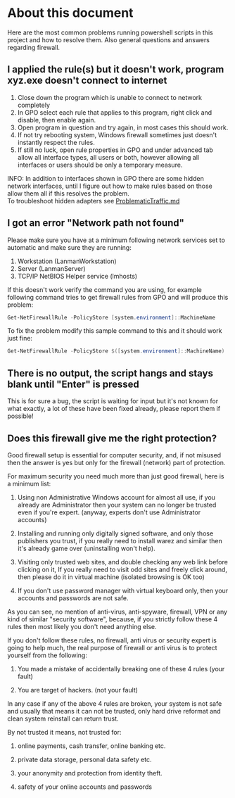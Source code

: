# About this document

Here are the most common problems running powershell scripts in this project and how to resolve them.
Also general questions and answers regarding firewall.

## I applied the rule(s) but it doesn't work, program xyz.exe doesn't connect to internet

1. Close down the program which is unable to connect to network completely
2. In GPO select each rule that applies to this program, right click and disable,
   then enable again.
3. Open program in question and try again, in most cases this should work.
4. If not try rebooting system, Windows firewall sometimes just doesn't instantly respect the rules.
5. If still no luck, open rule properties in GPO and under advanced tab allow all interface types,
all users or both, however allowing all interfaces or users should be only a temporary measure.

INFO: In addition to interfaces shown in GPO there are some hidden network interfaces,
until I figure out how to make rules based on those allow them all if this resolves the problem.\
To troubleshoot hidden adapters see [ProblematicTraffic.md](https://github.com/metablaster/WindowsFirewallRuleset/blob/master/Readme/ProblematicTraffic.md)

## I got an error "Network path not found"

Please make sure you have at a minimum following network services set to automatic and
make sure they are running:

1. Workstation (LanmanWorkstation)
2. Server (LanmanServer)
3. TCP/IP NetBIOS Helper service (lmhosts)

If this doesn't work verify the command you are using, for example following command tries to get
firewall rules from GPO and will produce this problem:

```powershell
Get-NetFirewallRule -PolicyStore [system.environment]::MachineName
```

To fix the problem modify this sample command to this and it should work just fine:

```powershell
Get-NetFirewallRule -PolicyStore $([system.environment]::MachineName)
```

## There is no output, the script hangs and stays blank until "Enter" is pressed

This is for sure a bug, the script is waiting for input but it's not known for what exactly,
a lot of these have been fixed already, please report them if possible!

## Does this firewall give me the right protection?

Good firewall setup is essential for computer security, and, if not misused then the answer is yes
but only for the firewall (network) part of protection.

For maximum security you need much more than just good firewall, here is a minimum list:

1. Using non Administrative Windows account for almost all use, if you already are Administrator then
your system can no longer be trusted even if you're expert. (anyway,
experts don't use Administrator accounts)

2. Installing and running only digitally signed software, and only those publishers you trust,
if you really need to install warez and similar then it's already game over (uninstalling won't help).

3. Visiting only trusted web sites, and double checking any web link before clicking on it,
If you really need to visit odd sites and freely click around, then please do it in virtual machine
(isolated browsing is OK too)

4. If you don't use password manager with virtual keyboard only, then your accounts and passwords
are not safe.

As you can see, no mention of anti-virus, anti-spyware, firewall, VPN or any kind of similar
"security software", because, if you strictly follow these 4 rules then most likely you don't need
anything else.

If you don't follow these rules, no firewall, anti virus or security expert is going to help much,
the real purpose of firewall or anti virus is to protect yourself from the following:

1. You made a mistake of accidentally breaking one of these 4 rules (your fault)

2. You are target of hackers. (not your fault)

In any case if any of the above 4 rules are broken, your system is not safe and usually that means
it can not be trusted, only hard drive reformat and clean system reinstall can return trust.

By not trusted it means, not trusted for:

1. online payments, cash transfer, online banking etc.

2. private data storage, personal data safety etc.

3. your anonymity and protection from identity theft.

4. safety of your online accounts and passwords
